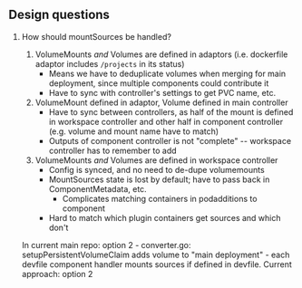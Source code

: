 ## Design questions
1. How should mountSources be handled? 
    1. VolumeMounts *and* Volumes are defined in adaptors (i.e. dockerfile adaptor includes `/projects` in its status)
        - Means we have to deduplicate volumes when merging for main deployment, since multiple components could contribute it
        - Have to sync with controller's settings to get PVC name, etc.
    1. VolumeMount defined in adaptor, Volume defined in main controller
        - Have to sync between controllers, as half of the mount is defined in workspace controller and other half in component controller (e.g. volume and mount name have to match)
        - Outputs of component controller is not "complete" -- workspace controller has to remember to add
    1. VolumeMounts *and* Volumes are defined in workspace controller
        - Config is synced, and no need to de-dupe volumemounts
        - MountSources state is lost by default; have to pass back in ComponentMetadata, etc.
            - Complicates matching containers in podadditions to component
        - Hard to match which plugin containers get sources and which don't
            
    In current main repo: option 2 
        - converter.go: setupPersistentVolumeClaim adds volume to "main deployment"
        - each devfile component handler mounts sources if defined in devfile.
    Current approach: option 2
